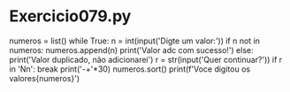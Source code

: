 # Exercicio079.py

numeros = list()
while True:
    n = int(input('Digte um valor:'))
    if n not in numeros:
        numeros.append(n)
        print('Valor adc com sucesso!')
    else:
        print('Valor duplicado, não adicionarei')
    r = str(input('Quer continuar?'))
    if r in 'Nn':
        break
print('-+'*30)
numeros.sort()
print(f'Voce digitou os valores{numeros}')
